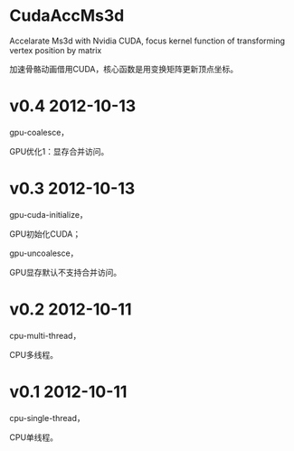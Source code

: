 CudaAccMs3d
===========
Accelarate Ms3d with Nvidia CUDA, focus kernel function of transforming vertex position by matrix 

加速骨骼动画借用CUDA，核心函数是用变换矩阵更新顶点坐标。


v0.4 2012-10-13
===========
gpu-coalesce，

GPU优化1：显存合并访问。


v0.3 2012-10-13
===========
gpu-cuda-initialize，

GPU初始化CUDA；

gpu-uncoalesce，

GPU显存默认不支持合并访问。


v0.2 2012-10-11
===========
cpu-multi-thread，

CPU多线程。


v0.1 2012-10-11
===========
cpu-single-thread，

CPU单线程。
